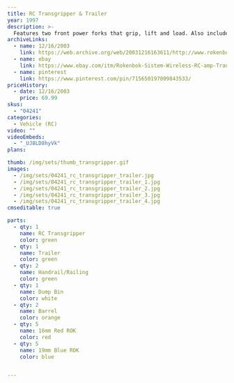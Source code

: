 ```yaml
---
title: RC Transgripper & Trailer
year: 1997
description: >-
  Features two front power forks that grip, lift and load. Also included is a Cargo Trailer with two side rails for transporting cargo and hidden ramps that pull out for vehicle transportation. Requires Start Set and three AA batteries.
archiveLinks:
  - name: 12/16/2003
    link: https://web.archive.org/web/20031216163611/http://www.rokenbok.com/catalog/pd_rcv_transgripper.html
  - name: ebay
    link: https://www.ebay.com/itm/Rokenbok-Sistem-Wireless-RC-amp-TransGripper-Trailer-lift-and-load-04241-/264103763358
  - name: pinterest
    link: https://www.pinterest.com/pin/715650197009843533/
priceHistory:
  - date: 12/16/2003
    price: 69.99
skus:
  - "04241"
categories: 
  - Vehicle (RC)
video: ""
videoEmbeds:
  - "_UJ8LD8hyVk"
plans:

thumb: /img/sets/thumb_transgripper.gif
images:
  - /img/sets/04241_rc_transgripper_trailer.jpg
  - /img/sets/04241_rc_transgripper_trailer_1.jpg
  - /img/sets/04241_rc_transgripper_trailer_2.jpg
  - /img/sets/04241_rc_transgripper_trailer_3.jpg
  - /img/sets/04241_rc_transgripper_trailer_4.jpg
cmseditable: true

parts:
  - qty: 1
    name: RC Transgripper
    color: green
  - qty: 1
    name: Trailer
    color: green
  - qty: 2
    name: Handrail/Railing
    color: green
  - qty: 1
    name: Dump Bin
    color: white
  - qty: 2
    name: Barrel
    color: orange
  - qty: 5
    name: 16mm Red ROK
    color: red
  - qty: 5
    name: 19mm Blue ROK
    color: blue


---
```

